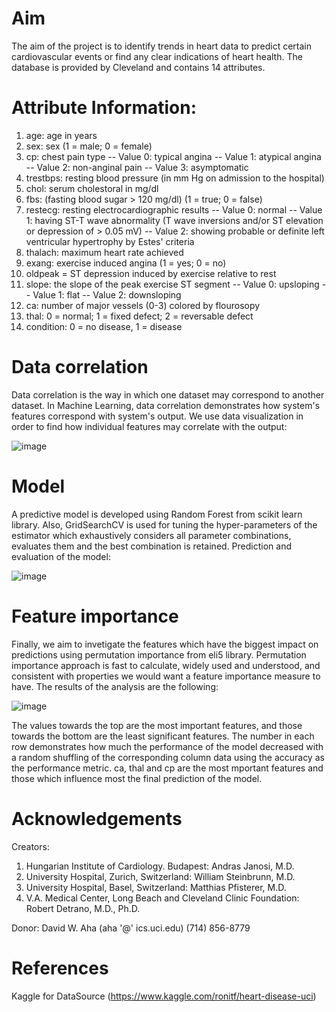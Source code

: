 # Aim 
The aim of the project is to identify trends in heart data to predict certain cardiovascular events or find any clear indications of heart health. The database is provided by Cleveland and contains 14 attributes.

# Attribute Information:
1) age: age in years
2) sex: sex (1 = male; 0 = female)
3) cp: chest pain type
-- Value 0: typical angina
-- Value 1: atypical angina
-- Value 2: non-anginal pain
-- Value 3: asymptomatic
4) trestbps: resting blood pressure (in mm Hg on admission to the hospital)
5) chol: serum cholestoral in mg/dl
6) fbs: (fasting blood sugar > 120 mg/dl) (1 = true; 0 = false)
7) restecg: resting electrocardiographic results
-- Value 0: normal
-- Value 1: having ST-T wave abnormality (T wave inversions and/or ST elevation or depression of > 0.05 mV)
-- Value 2: showing probable or definite left ventricular hypertrophy by Estes' criteria
8) thalach: maximum heart rate achieved
9) exang: exercise induced angina (1 = yes; 0 = no)
10) oldpeak = ST depression induced by exercise relative to rest
11) slope: the slope of the peak exercise ST segment
-- Value 0: upsloping
-- Value 1: flat
-- Value 2: downsloping
12) ca: number of major vessels (0-3) colored by flourosopy
13) thal: 0 = normal; 1 = fixed defect; 2 = reversable defect
14) condition: 0 = no disease, 1 = disease


# Data correlation
Data correlation is the way in which one dataset may correspond to another dataset. In Machine Learning, data correlation demonstrates how system's features correspond with system's output. We use data visualization in order to find how individual features may correlate with the output:

![image](https://user-images.githubusercontent.com/43147324/86821795-81e1b600-c093-11ea-9644-87f6b48d7928.png)


# Model 
A predictive model is developed using Random Forest from scikit learn library. Also, GridSearchCV is used for tuning the hyper-parameters of the estimator which  exhaustively considers all parameter combinations, evaluates them and the best combination is retained. Prediction and evaluation of the model:

![image](https://user-images.githubusercontent.com/43147324/86923619-f28dde80-c136-11ea-86f6-06cd1b12e831.png)


# Feature importance
Finally, we aim to invetigate the features which have the biggest impact on predictions using permutation importance from eli5 library. Permutation importance approach is fast to calculate, widely used and understood, and consistent with properties we would want a feature importance measure to have. The results of the analysis are the following:

![image](https://user-images.githubusercontent.com/43147324/86924392-1140a500-c138-11ea-9e4d-ee95f0db7abb.png)

The values towards the top are the most important features, and those towards the bottom are the least significant features.
The number in each row demonstrates how much the performance of the model decreased with a random shuffling of the corresponding column data using the accuracy as the performance metric. ca, thal and cp are the most mportant features and those which influence most the final prediction of the model.

# Acknowledgements
Creators:

1) Hungarian Institute of Cardiology. Budapest: Andras Janosi, M.D.
2) University Hospital, Zurich, Switzerland: William Steinbrunn, M.D.
3) University Hospital, Basel, Switzerland: Matthias Pfisterer, M.D.
4) V.A. Medical Center, Long Beach and Cleveland Clinic Foundation: Robert Detrano, M.D., Ph.D.

Donor:
David W. Aha (aha '@' ics.uci.edu) (714) 856-8779

# References
 Kaggle for DataSource
 (https://www.kaggle.com/ronitf/heart-disease-uci)


